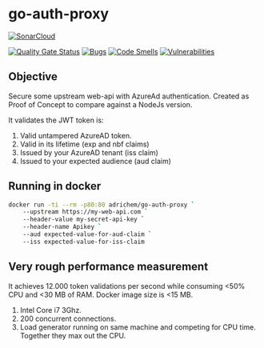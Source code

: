 # go-auth-proxy
[![SonarCloud](https://sonarcloud.io/images/project_badges/sonarcloud-black.svg)](https://sonarcloud.io/summary/new_code?id=adrichem_go-auth-proxy)

[![Quality Gate Status](https://sonarcloud.io/api/project_badges/measure?project=adrichem_go-auth-proxy&metric=alert_status&token=00d5cfc6eb367ef9c92188c75bc6654dac8890cb)](https://sonarcloud.io/summary/new_code?id=adrichem_go-auth-proxy)
[![Bugs](https://sonarcloud.io/api/project_badges/measure?project=adrichem_go-auth-proxy&metric=bugs&token=00d5cfc6eb367ef9c92188c75bc6654dac8890cb)](https://sonarcloud.io/summary/new_code?id=adrichem_go-auth-proxy)
[![Code Smells](https://sonarcloud.io/api/project_badges/measure?project=adrichem_go-auth-proxy&metric=code_smells&token=00d5cfc6eb367ef9c92188c75bc6654dac8890cb)](https://sonarcloud.io/summary/new_code?id=adrichem_go-auth-proxy)
[![Vulnerabilities](https://sonarcloud.io/api/project_badges/measure?project=adrichem_go-auth-proxy&metric=vulnerabilities&token=00d5cfc6eb367ef9c92188c75bc6654dac8890cb)](https://sonarcloud.io/summary/new_code?id=adrichem_go-auth-proxy)


## Objective
Secure some upstream web-api with AzureAd authentication. Created as Proof of Concept to compare against a NodeJs version.

It validates the JWT token is: 
1. Valid untampered AzureAD token.
2. Valid in its lifetime (exp and nbf claims)
3. Issued by your AzureAD tenant (iss claim)
4. Issued to your expected audience (aud claim)

## Running in docker

```bash
docker run -ti --rm -p80:80 adrichem/go-auth-proxy `
    --upstream https://my-web-api.com `
    --header-value my-secret-api-key `
    --header-name Apikey `
    --aud expected-value-for-aud-claim `
    --iss expected-value-for-iss-claim
```

## Very rough performance measurement
It achieves 12.000 token validations per second while consuming <50% CPU and <30 MB of RAM. Docker image size is <15 MB.
1. Intel Core i7 3Ghz.
1. 200 concurrent connections.
1. Load generator running on same machine and competing for CPU time. Together they max out the CPU.
